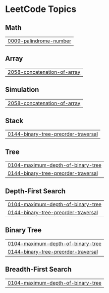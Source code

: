 

<!---LeetCode Topics Start-->
# LeetCode Topics
## Math
|  |
| ------- |
| [0009-palindrome-number](https://github.com/anudeep00-7/Leet_Code/tree/master/0009-palindrome-number) |
## Array
|  |
| ------- |
| [2058-concatenation-of-array](https://github.com/anudeep00-7/Leet_Code/tree/master/2058-concatenation-of-array) |
## Simulation
|  |
| ------- |
| [2058-concatenation-of-array](https://github.com/anudeep00-7/Leet_Code/tree/master/2058-concatenation-of-array) |
## Stack
|  |
| ------- |
| [0144-binary-tree-preorder-traversal](https://github.com/anudeep00-7/Leet_Code/tree/master/0144-binary-tree-preorder-traversal) |
## Tree
|  |
| ------- |
| [0104-maximum-depth-of-binary-tree](https://github.com/anudeep00-7/Leet_Code/tree/master/0104-maximum-depth-of-binary-tree) |
| [0144-binary-tree-preorder-traversal](https://github.com/anudeep00-7/Leet_Code/tree/master/0144-binary-tree-preorder-traversal) |
## Depth-First Search
|  |
| ------- |
| [0104-maximum-depth-of-binary-tree](https://github.com/anudeep00-7/Leet_Code/tree/master/0104-maximum-depth-of-binary-tree) |
| [0144-binary-tree-preorder-traversal](https://github.com/anudeep00-7/Leet_Code/tree/master/0144-binary-tree-preorder-traversal) |
## Binary Tree
|  |
| ------- |
| [0104-maximum-depth-of-binary-tree](https://github.com/anudeep00-7/Leet_Code/tree/master/0104-maximum-depth-of-binary-tree) |
| [0144-binary-tree-preorder-traversal](https://github.com/anudeep00-7/Leet_Code/tree/master/0144-binary-tree-preorder-traversal) |
## Breadth-First Search
|  |
| ------- |
| [0104-maximum-depth-of-binary-tree](https://github.com/anudeep00-7/Leet_Code/tree/master/0104-maximum-depth-of-binary-tree) |
<!---LeetCode Topics End-->